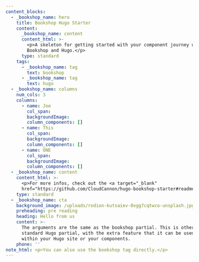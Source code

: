 ```yaml
---
content_blocks:
  - _bookshop_name: hero
    title: Bookshop Hugo Starter
    content:
      _bookshop_name: content
      content_html: >-
        <p>A skeleton for getting started with your component journey using
        Bookshop and Hugo.</p>
      type: standard
    tags:
      - _bookshop_name: tag
        text: bookshop
      - _bookshop_name: tag
        text: hugo
  - _bookshop_name: columns
    num_cols: 3
    columns:
      - name: Joe
        col_span:
        backgroundImage:
        column_components: []
      - name: This
        col_span:
        backgroundImage:
        column_components: []
      - name: ONE
        col_span:
        backgroundImage:
        column_components: []
  - _bookshop_name: content
    content_html: >-
      <p>For more infos, check out the <a target="_blank"
      href="https://github.com/CloudCannon/hugo-bookshop-starter#readme">readme</a></p>
    type: standard
  - _bookshop_name: cta
    background_image: /uploads/rodion-kutsaiev-0vgg7cqtwco-unsplash.jpg
    preheading: pre reading
    heading: Hello from us
    content: >-
      The arguments are the same as the bookshop partial. This is otherwise a
      standard Hugo partial, with the extra feature that it can be used anywhere
      within your Hugo site or your components.
    phone: ''
note_html: <p>You can also use the bookshop tag directly.</p>
---
```


